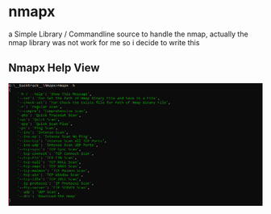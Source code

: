 # nmapx
a Simple Library / Commandline source to handle the nmap, actually the nmap library was not work for me so i decide to write this

Nmapx Help View 
----------------
![nmapx](https://github.com/Zrexer/nmapx/blob/main/pngs/nmapx_help.png)
